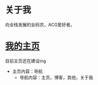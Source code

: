 # 关于我
向全栈发展的女码农，ACG爱好者。

# [我的主页](http://leewenlin.com/)
目前主页还在建设ing

- 主页内容：导航
  - 导航内容：主页，博客，其他，关于我